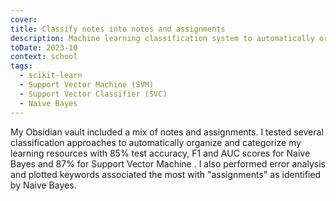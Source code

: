 ```yaml
---
cover:
title: Classify notes into notes and assignments
description: Machine learning classification system to automatically organize Obsidian notes using SVM and Naive Bayes with 87% accuracy.
toDate: 2023-10
context: school
tags:
  - scikit-learn
  - Support Vector Machine (SVM)
  - Support Vector Classifier (SVC)
  - Naive Bayes
---
```


My Obsidian vault included a mix of notes and assignments. I tested several
classification approaches to automatically organize and categorize my learning
resources with 85% test accuracy, F1 and AUC scores for Naive Bayes and 87% for
Support Vector Machine . I also performed error analysis and plotted keywords
associated the most with "assignments" as identified by Naive Bayes.
